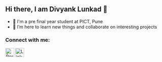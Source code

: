  ## Hi there, I am Divyank Lunkad 👋
- 📘 I'm a pre final year student at PICT, Pune
- 🌱 I’m here to learn new things and collaborate on interesting projects


### Connect with me:

[<img align="left" alt="Portfolio" width="28px" height="28px" src="https://img.icons8.com/fluent/96/000000/link.png" />][website]
[<img align="left" alt="LinkedIn" width="28px" height="28px" src="https://img.icons8.com/fluent/96/000000/linkedin.png" />][linkedin]

[website]: https://divyank00.github.io/
[linkedin]: https://www.linkedin.com/in/divyank00/
